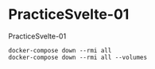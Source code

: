# PracticeSvelte-01
PracticeSvelte-01

```
docker-compose down --rmi all
docker-compose down --rmi all --volumes
```